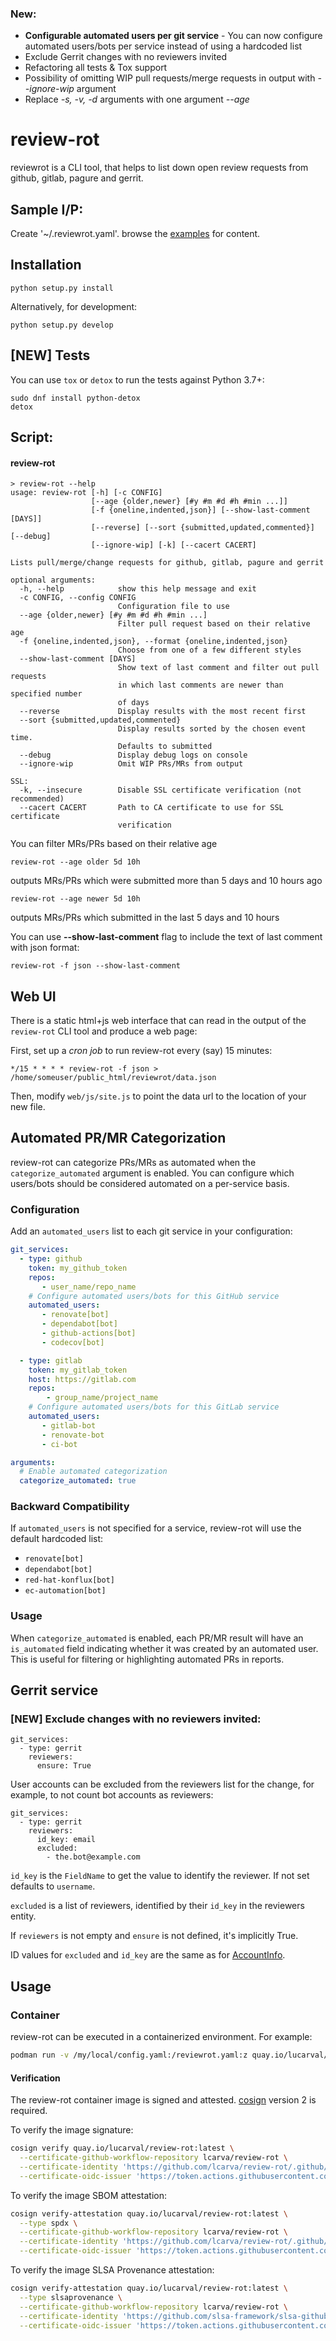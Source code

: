 ### New:
- **Configurable automated users per git service** - You can now configure automated users/bots per service instead of using a hardcoded list
- Exclude Gerrit changes with no reviewers invited
- Refactoring all tests & Tox support
- Possibility of omitting WIP pull requests/merge requests in output with *--ignore-wip* argument
- Replace *-s, -v, -d* arguments with one argument *--age*

# review-rot
reviewrot is a CLI tool, that helps to list down open review requests from github, gitlab, pagure and gerrit.

## Sample I/P:
Create '~/.reviewrot.yaml'. browse the [examples](https://github.com/nirzari/review-rot/tree/master/examples/) for content.

## Installation
```shell
python setup.py install
```

Alternatively, for development:
```shell
python setup.py develop
```

## [NEW] Tests
You can use `tox` or `detox` to run the tests against Python 3.7+:
```shell
sudo dnf install python-detox
detox
```

## Script:

#### review-rot
```shell
> review-rot --help
usage: review-rot [-h] [-c CONFIG]
                  [--age {older,newer} [#y #m #d #h #min ...]]
                  [-f {oneline,indented,json}] [--show-last-comment [DAYS]]
                  [--reverse] [--sort {submitted,updated,commented}] [--debug]
                  [--ignore-wip] [-k] [--cacert CACERT]

Lists pull/merge/change requests for github, gitlab, pagure and gerrit

optional arguments:
  -h, --help            show this help message and exit
  -c CONFIG, --config CONFIG
                        Configuration file to use
  --age {older,newer} [#y #m #d #h #min ...]
                        Filter pull request based on their relative age
  -f {oneline,indented,json}, --format {oneline,indented,json}
                        Choose from one of a few different styles
  --show-last-comment [DAYS]
                        Show text of last comment and filter out pull requests
                        in which last comments are newer than specified number
                        of days
  --reverse             Display results with the most recent first
  --sort {submitted,updated,commented}
                        Display results sorted by the chosen event time.
                        Defaults to submitted
  --debug               Display debug logs on console
  --ignore-wip          Omit WIP PRs/MRs from output

SSL:
  -k, --insecure        Disable SSL certificate verification (not recommended)
  --cacert CACERT       Path to CA certificate to use for SSL certificate
                        verification
```

You can filter MRs/PRs based on their relative age
```
review-rot --age older 5d 10h
```
outputs MRs/PRs which were submitted more than 5 days and 10 hours ago
```
review-rot --age newer 5d 10h
```
outputs MRs/PRs which submitted in the last 5 days and 10 hours

You can use **--show-last-comment** flag to include the text of last comment with json format:
```
review-rot -f json --show-last-comment
```

## Web UI

There is a static html+js web interface that can read in the output of the
`review-rot` CLI tool and produce a web page:

First, set up a *cron job* to run review-rot every (say) 15 minutes:

```shell
*/15 * * * * review-rot -f json > /home/someuser/public_html/reviewrot/data.json
```

Then, modify `web/js/site.js` to point the data url to the location of your new file.

## Automated PR/MR Categorization

review-rot can categorize PRs/MRs as automated when the `categorize_automated` argument is enabled. You can configure which users/bots should be considered automated on a per-service basis.

### Configuration

Add an `automated_users` list to each git service in your configuration:

```yaml
git_services:
  - type: github
    token: my_github_token
    repos:
       - user_name/repo_name
    # Configure automated users/bots for this GitHub service
    automated_users:
       - renovate[bot]
       - dependabot[bot]
       - github-actions[bot]
       - codecov[bot]

  - type: gitlab
    token: my_gitlab_token
    host: https://gitlab.com
    repos:
        - group_name/project_name
    # Configure automated users/bots for this GitLab service
    automated_users:
       - gitlab-bot
       - renovate-bot
       - ci-bot

arguments:
  # Enable automated categorization
  categorize_automated: true
```

### Backward Compatibility

If `automated_users` is not specified for a service, review-rot will use the default hardcoded list:
- `renovate[bot]`
- `dependabot[bot]`
- `red-hat-konflux[bot]`
- `ec-automation[bot]`

### Usage

When `categorize_automated` is enabled, each PR/MR result will have an `is_automated` field indicating whether it was created by an automated user. This is useful for filtering or highlighting automated PRs in reports.

## Gerrit service

### [NEW] Exclude changes with no reviewers invited:

```
git_services:
  - type: gerrit
    reviewers:
      ensure: True
```

User accounts can be excluded from the reviewers list for the change, for example, to not count bot accounts as reviewers:

```
git_services:
  - type: gerrit
    reviewers:
      id_key: email
      excluded:
        - the.bot@example.com
```

`id_key` is the `FieldName` to get the value to identify the reviewer. If not set defaults to `username`.

`excluded` is a list of reviewers, identified by their `id_key` in the reviewers entity.

If `reviewers` is not empty and `ensure` is not defined, it's implicitly True.

ID values for `excluded` and `id_key` are the same as for [AccountInfo](https://gerrit-review.googlesource.com/Documentation/rest-api-accounts.html#account-info).

## Usage

### Container

review-rot can be executed in a containerized environment. For example:

```bash
podman run -v /my/local/config.yaml:/reviewrot.yaml:z quay.io/lucarval/review-rot:latest --config /reviewrot.yaml
```

#### Verification

The review-rot container image is signed and attested. [cosign](https://github.com/sigstore/cosign)
version 2 is required.

To verify the image signature:

```bash
cosign verify quay.io/lucarval/review-rot:latest \
  --certificate-github-workflow-repository lcarva/review-rot \
  --certificate-identity 'https://github.com/lcarva/review-rot/.github/workflows/package.yaml@refs/heads/main' \
  --certificate-oidc-issuer 'https://token.actions.githubusercontent.com'
```

To verify the image SBOM attestation:

```bash
cosign verify-attestation quay.io/lucarval/review-rot:latest \
  --type spdx \
  --certificate-github-workflow-repository lcarva/review-rot \
  --certificate-identity 'https://github.com/lcarva/review-rot/.github/workflows/package.yaml@refs/heads/main' \
  --certificate-oidc-issuer 'https://token.actions.githubusercontent.com'
```

To verify the image SLSA Provenance attestation:

```bash
cosign verify-attestation quay.io/lucarval/review-rot:latest \
  --type slsaprovenance \
  --certificate-github-workflow-repository lcarva/review-rot \
  --certificate-identity 'https://github.com/slsa-framework/slsa-github-generator/.github/workflows/generator_container_slsa3.yml@refs/tags/v2.1.0' \
  --certificate-oidc-issuer 'https://token.actions.githubusercontent.com'
```
